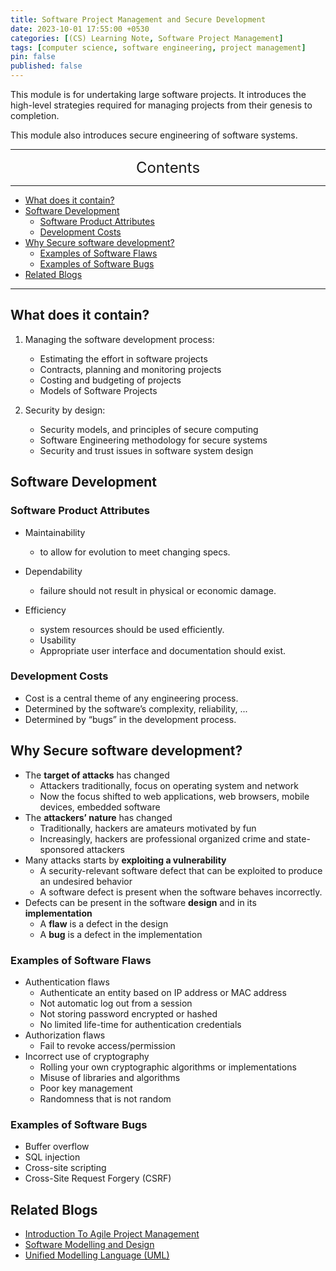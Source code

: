 ```yaml
---
title: Software Project Management and Secure Development
date: 2023-10-01 17:55:00 +0530
categories: [(CS) Learning Note, Software Project Management]
tags: [computer science, software engineering, project management]
pin: false
published: false
---
```


This module is for undertaking large software projects. It introduces the high-level strategies required for managing projects from their genesis to completion.

This module also introduces secure engineering of software systems. 

---
<center><font size='5'> Contents </font></center>

---

<!-- TOC -->
  * [What does it contain?](#what-does-it-contain)
  * [Software Development](#software-development)
    * [Software Product Attributes](#software-product-attributes)
    * [Development Costs](#development-costs)
  * [Why Secure software development?](#why-secure-software-development)
    * [Examples of Software Flaws](#examples-of-software-flaws)
    * [Examples of Software Bugs](#examples-of-software-bugs)
  * [Related Blogs](#related-blogs)
<!-- TOC -->

---

## What does it contain?

1. Managing the software development process: 

   - Estimating the effort in software projects
   - Contracts, planning and monitoring projects
   - Costing and budgeting of projects
   - Models of Software Projects

2. Security by design:

   - Security models, and principles of secure computing
   - Software Engineering methodology for secure systems
   - Security and trust issues in software system design

## Software Development

### Software Product Attributes

- Maintainability
  - to allow for evolution to meet changing specs.

- Dependability
  - failure should not result in physical or economic damage.
- Efficiency 
  - system resources should be used efficiently. 
  - Usability 
  - Appropriate user interface and documentation should exist.

### Development Costs

- Cost is a central theme of any engineering process.
- Determined by the software’s complexity, reliability, ...
- Determined by “bugs” in the development process.

## Why Secure software development?

- The **target of attacks** has changed
  - Attackers traditionally, focus on operating system and network
  - Now the focus shifted to web applications, web browsers, mobile devices, embedded software
- The **attackers’ nature** has changed
  - Traditionally, hackers are amateurs motivated by fun
  - Increasingly, hackers are professional organized crime and state-sponsored attackers
- Many attacks starts by **exploiting a vulnerability**
  - A security-relevant software defect that can be exploited to produce an undesired behavior
  - A software defect is present when the software behaves incorrectly.
- Defects can be present in the software **design** and in its **implementation**
  - A **flaw** is a defect in the design
  - A **bug** is a defect in the implementation

### Examples of Software Flaws

- Authentication flaws
  - Authenticate an entity based on IP address or MAC address
  - Not automatic log out from a session
  - Not storing password encrypted or hashed
  - No limited life-time for authentication credentials
- Authorization flaws
  - Fail to revoke access/permission
- Incorrect use of cryptography
  - Rolling your own cryptographic algorithms or implementations
  - Misuse of libraries and algorithms
  - Poor key management
  - Randomness that is not random

### Examples of Software Bugs

- Buffer overflow
- SQL injection
- Cross-site scripting
- Cross-Site Request Forgery (CSRF)

## Related Blogs

- [Introduction To Agile Project Management](/posts/Introduction-To-Agile-Project-Management/)
- [Software Modelling and Design](/posts/Software-Modelling-and-Design/)
- [Unified Modelling Language (UML)](/posts/Unified-Modelling-Language-(UML)/)
